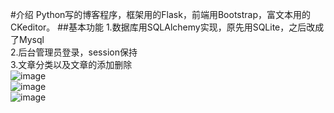 #介绍
Python写的博客程序，框架用的Flask，前端用Bootstrap，富文本用的CKeditor。
##基本功能
1.数据库用SQLAlchemy实现，原先用SQLite，之后改成了Mysql<br>
2.后台管理员登录，session保持<br>
3.文章分类以及文章的添加删除<br>
![image](http://chuantu.biz/t4/15/1463364291x1035372866.png)<br>
![image](http://chuantu.biz/t4/15/1463364471x1035372866.png)<br>
![image](http://chuantu.biz/t4/15/1463364411x1035372866.png)<br>
